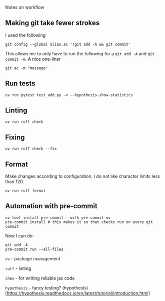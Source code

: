Notes on workflow

## Making git take fewer strokes

I used the following 
```
git config --global alias.ac '!git add -A && git commit'
```

This allows me to only have to run the following for a `git add -A` and `git commit -m`. A nice one-liner
```
git ac -m "message"
```

## Run tests

```
uv run pytest test_add.py -v --hypothesis-show-statistics
```

## Linting

```
uv run ruff check
```

## Fixing

```
uv run ruff check --fix
```

## Format

Make changes according to configuration. I do not like character limits less than 120.

```
uv run ruff format
```

## Automation with pre-commit

```
uv tool install pre-commit --with pre-commit-uv
pre-commit install # this makes it so that checks run on every git commit
```

Now I can do:

```
git add -A
pre-commit run --all-files
```



`uv` - package management

`ruff` - linting

`chex` - for writing reliable jax code

`hypothesis` - fancy testing? (hypothesis)[https://hypothesis.readthedocs.io/en/latest/tutorial/introduction.html]



